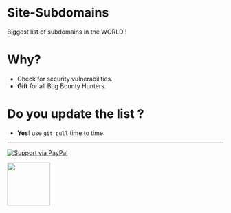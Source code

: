 # Site-Subdomains
Biggest list of subdomains in the WORLD ! 

# Why?
* Check for security vulnerabilities.
* **Gift** for all Bug Bounty Hunters.
# Do you update the list ?
* **Yes**! use ``git pull`` time to time.

---

[![Support via PayPal](https://cdn.rawgit.com/twolfson/paypal-github-button/1.0.0/dist/button.svg)](https://www.paypal.me/bohrhadi)

<img src="https://user-images.githubusercontent.com/43368124/74347021-1f70dc00-4db9-11ea-96a6-42809d8878f1.png" align="" height="100" width="100">
